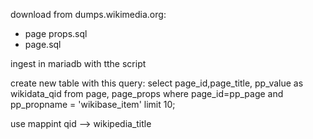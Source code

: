 download from dumps.wikimedia.org:
- page props.sql
- page.sql

ingest in mariadb with tthe script

create new table with this query: select page_id,page_title, pp_value as wikidata_qid from page, page_props where page_id=pp_page and pp_propname = 'wikibase_item' limit 10;

use mappint qid --> wikipedia_title
